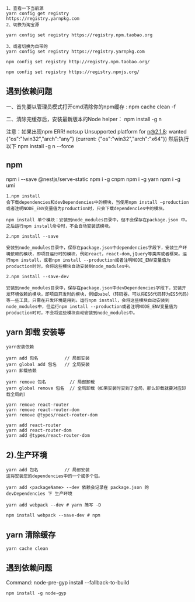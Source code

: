 
```
1、查看一下当前源
yarn config get registry
https://registry.yarnpkg.com
2、切换为淘宝源

yarn config set registry https://registry.npm.taobao.org

3、或者切换为自带的
yarn config set registry https://registry.yarnpkg.com
```

```
npm config set registry http://registry.npm.taobao.org/

npm config set registry https://registry.npmjs.org/
```

## 遇到依赖问题
一、首先要以管理员模式打开cmd清除你的npm缓存 : npm cache clean -f

二、清除完缓存后，安装最新版本的Node helper： npm install -g n 

注意：如果出现npm ERR! notsup Unsupported platform for n@2.1.8: wanted {"os":"!win32","arch":"any"} (current: {"os":"win32","arch":"x64"})
然后执行以下    npm install -g n --force


## npm
npm i --save @nestjs/serve-static
npm i -g cnpm
npm i -g yarn
npm i -g umi
```
1.npm install
会下载dependencies和devDependencies中的模块，当使用npm install –production或者注明NODE_ENV变量值为production时，只会下载dependencies中的模块。

npm install 单个模块：安装到node_modules目录中，但不会保存在package.json 中。之后运行npm install命令时，不会自动安装该模块。

2.npm install --save

安装到node_modules目录中，保存在package.json中dependencies字段下，安装生产环境依赖的模块，即项目运行时的模块，例如react，react-dom,jQuery等类库或者框架。运行npm install，或者npm install --production或者注明NODE_ENV变量值为production时时，会将这些模块自动安装到node_modules中。

2.npm install --save-dev

安装到node_modules目录中，保存在package.json中devDependencies字段下，安装开发环境依赖的模块，即项目开发时的模块，例如babel（转码器，可以将ES6代码转为ES5代码）等一些工具，只需在开发环境是用到。运行npm install，会将这些模块自动安装到node_modules中，但运行npm install --production或者注明NODE_ENV变量值为production时时，不会将这些模块自动安装到node_modules中。
```

## yarn 卸载 安装等
```
yarn安装依赖

yarn add 包名          // 局部安装
yarn global add 包名   // 全局安装
yarn 卸载依赖

yarn remove 包名         // 局部卸载
yarn global remove 包名  // 全局卸载（如果安装时安到了全局，那么卸载就要对应卸载全局的）
```

```
yarn remove react-router
yarn remove react-router-dom
yarn remove @types/react-router-dom

yarn add react-router
yarn add react-router-dom
yarn add @types/react-router-dom
```

## 2).生产环境
```
yarn add 包名          // 局部安装
这将安装您的dependencies中的一个或多个包。

yarn add <packageName> --dev 依赖会记录在 package.json 的 devDependencies 下 生产环境

yarn add webpack --dev # yarn 简写 -D

npm install webpack --save-dev # npm

```

## yarn 清除缓存
```
yarn cache clean
```


## 遇到依赖问题
Command: node-pre-gyp install --fallback-to-build
```
npm install -g node-gyp
```
